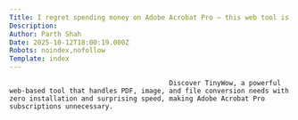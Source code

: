 ```yaml
---
Title: I regret spending money on Adobe Acrobat Pro — this web tool is free and powerful
Description: 
Author: Parth Shah
Date: 2025-10-12T18:00:19.000Z
Robots: noindex,nofollow
Template: index
---
```


                                            Discover TinyWow, a powerful web-based tool that handles PDF, image, and file conversion needs with zero installation and surprising speed, making Adobe Acrobat Pro subscriptions unnecessary.
                                        